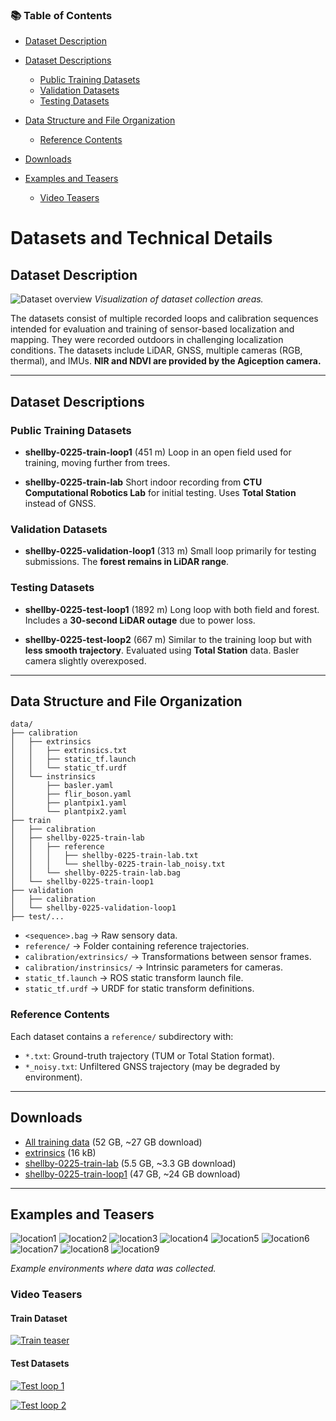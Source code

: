 ### 📚 Table of Contents

* [Dataset Description](#dataset-description)
* [Dataset Descriptions](#dataset-descriptions)

  * [Public Training Datasets](#public-training-datasets)
  * [Validation Datasets](#validation-datasets)
  * [Testing Datasets](#testing-datasets)
* [Data Structure and File Organization](#data-structure-and-file-organization)

  * [Reference Contents](#reference-contents)
* [Downloads](#downloads)
* [Examples and Teasers](#examples-and-teasers)

  * [Video Teasers](#video-teasers)

# Datasets and Technical Details

## Dataset Description

![Dataset overview](https://comrob-ds.fel.cvut.cz:9000/cb-slam/media/images/total.jpeg)
*Visualization of dataset collection areas.*

The datasets consist of multiple recorded loops and calibration sequences intended for evaluation and training of sensor-based localization and mapping.
They were recorded outdoors in challenging localization conditions.
The datasets include LiDAR, GNSS, multiple cameras (RGB, thermal), and IMUs.
**NIR and NDVI are provided by the Agiception camera.**

---

## Dataset Descriptions

### Public Training Datasets

* **shellby-0225-train-loop1** (451 m)
  Loop in an open field used for training, moving further from trees.

* **shellby-0225-train-lab**
  Short indoor recording from **CTU Computational Robotics Lab** for initial testing.
  Uses **Total Station** instead of GNSS.

### Validation Datasets

* **shellby-0225-validation-loop1** (313 m)
  Small loop primarily for testing submissions. The **forest remains in LiDAR range**.

### Testing Datasets

* **shellby-0225-test-loop1** (1892 m)
  Long loop with both field and forest. Includes a **30-second LiDAR outage** due to power loss.

* **shellby-0225-test-loop2** (667 m)
  Similar to the training loop but with **less smooth trajectory**.
  Evaluated using **Total Station** data. Basler camera slightly overexposed.

---

## Data Structure and File Organization

```
data/
├── calibration
│   ├── extrinsics
│   │   ├── extrinsics.txt
│   │   ├── static_tf.launch
│   │   └── static_tf.urdf
│   └── instrinsics
│       ├── basler.yaml
│       ├── flir_boson.yaml
│       ├── plantpix1.yaml
│       └── plantpix2.yaml
├── train
│   ├── calibration
│   ├── shellby-0225-train-lab
│   │   ├── reference
│   │   │   ├── shellby-0225-train-lab.txt
│   │   │   └── shellby-0225-train-lab_noisy.txt
│   │   └── shellby-0225-train-lab.bag
│   └── shellby-0225-train-loop1
├── validation
│   ├── calibration
│   └── shellby-0225-validation-loop1
├── test/...
```

* `<sequence>.bag` → Raw sensory data.
* `reference/` → Folder containing reference trajectories.
* `calibration/extrinsics/` → Transformations between sensor frames.
* `calibration/instrinsics/` → Intrinsic parameters for cameras.
* `static_tf.launch` → ROS static transform launch file.
* `static_tf.urdf` → URDF for static transform definitions.

### Reference Contents

Each dataset contains a `reference/` subdirectory with:

* `*.txt`: Ground-truth trajectory (TUM or Total Station format).
* `*_noisy.txt`: Unfiltered GNSS trajectory (may be degraded by environment).

---

## Downloads

* [All training data](https://comrob-ds.fel.cvut.cz:9001/api/v1/buckets/cb-slam/objects/download?prefix=data/train/) (52 GB, \~27 GB download)
* [extrinsics](https://comrob-ds.fel.cvut.cz:9001/api/v1/buckets/cb-slam/objects/download?prefix=data/train/extrinsics/) (16 kB)
* [shellby-0225-train-lab](https://comrob-ds.fel.cvut.cz:9001/api/v1/buckets/cb-slam/objects/download?prefix=data/train/shellby-0225-train-lab/) (5.5 GB, \~3.3 GB download)
* [shellby-0225-train-loop1](https://comrob-ds.fel.cvut.cz:9001/api/v1/buckets/cb-slam/objects/download?prefix=data/train/shellby-0225-train-loop1/) (47 GB, \~24 GB download)

---

## Examples and Teasers

![location1](https://comrob-ds.fel.cvut.cz:9000/cb-slam/media/images/location1.jpeg)
![location2](https://comrob-ds.fel.cvut.cz:9000/cb-slam/media/images/location2.jpeg)
![location3](https://comrob-ds.fel.cvut.cz:9000/cb-slam/media/images/location3.jpeg)
![location4](https://comrob-ds.fel.cvut.cz:9000/cb-slam/media/images/location4.jpeg)
![location5](https://comrob-ds.fel.cvut.cz:9000/cb-slam/media/images/location5.jpeg)
![location6](https://comrob-ds.fel.cvut.cz:9000/cb-slam/media/images/location6.jpeg)
![location7](https://comrob-ds.fel.cvut.cz:9000/cb-slam/media/images/location7.jpeg)
![location8](https://comrob-ds.fel.cvut.cz:9000/cb-slam/media/images/location8.jpeg)
![location9](https://comrob-ds.fel.cvut.cz:9000/cb-slam/media/images/location9.jpeg)

*Example environments where data was collected.*

### Video Teasers

#### Train Dataset

[![Train teaser](https://img.youtube.com/vi/dQw4w9WgXcQ/0.jpg)](https://comrob-ds.fel.cvut.cz:9000/cb-slam/media/videos/shellby-0225-train-loop1-teaser.mp4)

#### Test Datasets

[![Test loop 1](https://img.youtube.com/vi/dQw4w9WgXcQ/0.jpg)](https://comrob-ds.fel.cvut.cz:9000/cb-slam/media/videos/shellby-0225-test-loop1-teaser.mp4)

[![Test loop 2](https://img.youtube.com/vi/dQw4w9WgXcQ/0.jpg)](https://comrob-ds.fel.cvut.cz:9000/cb-slam/media/videos/shellby-0225-test-loop2-teaser.mp4)
